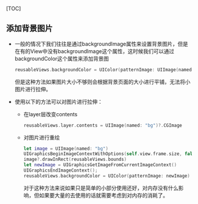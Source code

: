 [TOC]

## 添加背景图片

- 一般的情况下我们往往是通过backgroundImage属性来设置背景图片，但是在有的View中没有backgroundImage这个属性，这时候我们可以通过backgroundColor这个属性来添加背景图

  ```swift
  reusableViews.backgroundColor = UIColor(patternImage: UIImage(named:"bg")!)
  ```

  但是这种方法如果图片大小不够则会根据背景页面的大小进行平铺，无法将小图片进行拉伸。

- 使用以下的方法可以对图片进行拉伸：

  - 在layer层改变contents

    ```swift
    reusableViews.layer.contents = UIImage(named: "bg")?.CGImage
    ```

  - 对图片进行重绘

    ```swift
    let image = UIImage(named: "bg")
    UIGraphicsBeginImageContextWithOptions(self.view.frame.size, false, 0.1);
    image?.drawInRect(reusableViews.bounds)
    let newImage = UIGraphicsGetImageFromCurrentImageContext()
    UIGraphicsEndImageContext();
    reusableViews.backgroundColor = UIColor(patternImage: newImage)
    ```

    对于这种方法来说如果只是简单的小部分使用还好，对内存没有什么影响，但如果要大量的去使用的话就需要考虑到对内存的消耗了。
